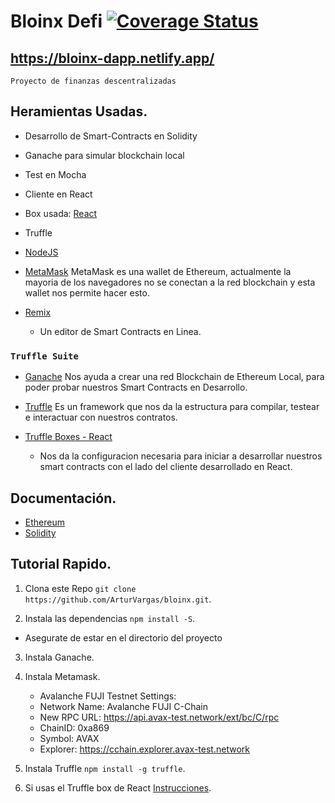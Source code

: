 
# Bloinx Defi                                      [![Coverage Status](https://coveralls.io/repos/github/Bloinx/bloinx-v1/badge.svg?branch=main)](https://coveralls.io/github/Bloinx/bloinx-v1?branch=main)
## https://bloinx-dapp.netlify.app/


`Proyecto de finanzas descentralizadas`

## Heramientas Usadas.

* Desarrollo de Smart-Contracts en Solidity
* Ganache para simular blockchain local
* Test en Mocha
* Cliente en React
* Box usada: [React](https://www.trufflesuite.com/boxes/react)
* Truffle

* [NodeJS](https://nodejs.org/en/)

* [MetaMask](https://chrome.google.com/webstore/detail/metamask/nkbihfbeogaeaoehlefnkodbefgpgknn?hl=en)
MetaMask es una wallet de Ethereum, actualmente la mayoria de los navegadores no se conectan a la red blockchain y esta wallet nos permite hacer esto.

* [Remix](https://remix.ethereum.org/#optimize=false&evmVersion=null&version=soljson-v0.6.6+commit.6c089d02.js)
  * Un editor de Smart Contracts en Linea.

### `Truffle Suite`
* [Ganache](https://www.trufflesuite.com/ganache)
Nos ayuda a crear una red Blockchain de Ethereum Local, para poder probar nuestros Smart Contracts en Desarrollo.

* [Truffle](https://www.trufflesuite.com/docs/truffle/overview)
Es un framework que nos da la estructura para compilar, testear e interactuar con nuestros contratos.

* [Truffle Boxes - React](https://www.trufflesuite.com/boxes/react)
  * Nos da la configuracion necesaria para iniciar a desarrollar nuestros smart contracts con el lado del cliente desarrollado en React.


## Documentación.

* [Ethereum](https://www.ethereum.org/developers/#getting-started)
* [Solidity](https://solidity.readthedocs.io/en/v0.5.12/)

## Tutorial Rapido.
1. Clona este Repo `git clone https://github.com/ArturVargas/bloinx.git`.

2. Instala las dependencias `npm install -S`.
  * Asegurate de estar en el directorio del proyecto

3. Instala Ganache.

4. Instala Metamask.
    * Avalanche FUJI Testnet Settings:
    * Network Name: Avalanche FUJI C-Chain
    * New RPC URL: https://api.avax-test.network/ext/bc/C/rpc
    * ChainID: 0xa869
    * Symbol: AVAX
    * Explorer: https://cchain.explorer.avax-test.network

5. Instala Truffle `npm install -g truffle`.

6. Si usas el Truffle box de React [Instrucciones](https://www.trufflesuite.com/boxes/react).

